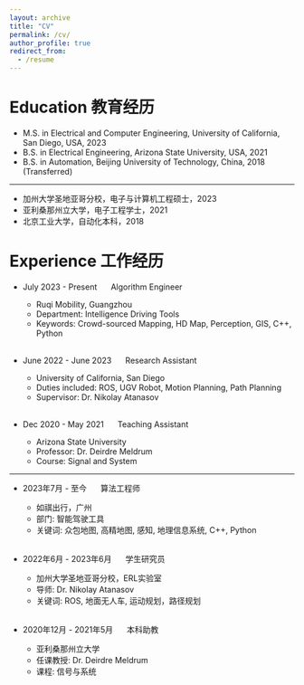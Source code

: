 ```yaml
---
layout: archive
title: "CV"
permalink: /cv/
author_profile: true
redirect_from:
  - /resume
---
```


Education 教育经历
======
* M.S. in Electrical and Computer Engineering, University of California, San Diego, USA, 2023
* B.S. in Electrical Engineering, Arizona State University, USA, 2021
* B.S. in Automation, Beijing University of Technology, China, 2018 (Transferred)
---
* 加州大学圣地亚哥分校，电子与计算机工程硕士，2023
* 亚利桑那州立大学，电子工程学士，2021
* 北京工业大学，自动化本科，2018


Experience 工作经历
======
<!-- [Shusen Lin's Resume](/files/Shusen_Resume.pdf) -->
* July 2023 - Present $\quad$ Algorithm Engineer
  * Ruqi Mobility, Guangzhou
  * Department: Intelligence Driving Tools
  * Keywords: Crowd-sourced Mapping, HD Map, Perception, GIS, C++, Python

  <br>

* June 2022 - June 2023 $\quad$ Research Assistant
  * University of California, San Diego
  * Duties included: ROS, UGV Robot, Motion Planning, Path Planning
  * Supervisor: Dr. Nikolay Atanasov

  <br>

* Dec 2020 - May 2021 $\quad$ Teaching Assistant
  * Arizona State University
  * Professor: Dr. Deirdre Meldrum
  * Course: Signal and System 

---

* 2023年7月 - 至今 $\quad$ 算法工程师
  * 如祺出行，广州
  * 部门: 智能驾驶工具
  * 关键词: 众包地图, 高精地图, 感知, 地理信息系统, C++, Python

  <br>

* 2022年6月 - 2023年6月 $\quad$ 学生研究员
  * 加州大学圣地亚哥分校，ERL实验室
  * 导师: Dr. Nikolay Atanasov
  * 关键词: ROS, 地面无人车, 运动规划，路径规划

  <br>

* 2020年12月 - 2021年5月 $\quad$ 本科助教
  * 亚利桑那州立大学
  * 任课教授: Dr. Deirdre Meldrum
  * 课程: 信号与系统

<!-- Publications
======
  <ul>{% for post in site.publications %}
    {% include archive-single-cv.html %}
  {% endfor %}</ul> -->
  
<!-- Talks
======
  <ul>{% for post in site.talks %}
    {% include archive-single-talk-cv.html %}
  {% endfor %}</ul>
  
Teaching
======
  <ul>{% for post in site.teaching %}
    {% include archive-single-cv.html %}
  {% endfor %}</ul>
  
Service and leadership
======
* Currently signed in to 43 different slack teams -->
